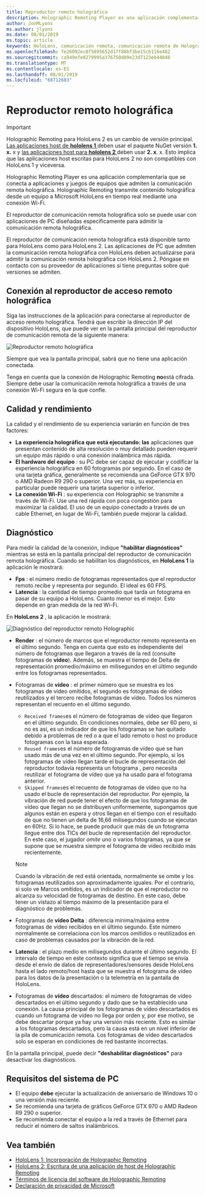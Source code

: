```yaml
---
title: Reproductor remoto holográfica
description: Holographic Remoting Player es una aplicación complementaria que se conecta a aplicaciones y juegos de equipos que admiten la comunicación remota holográfica. Holographic Remoting transmite contenido holográfica desde un equipo a Microsoft HoloLens en tiempo real mediante una conexión Wi-Fi.
author: JonMLyons
ms.author: jlyons
ms.date: 08/01/2019
ms.topic: article
keywords: HoloLens, comunicación remota, comunicación remota de Holographic
ms.openlocfilehash: fe26092ec8f5895652d17f88bf3be15cb116e482
ms.sourcegitcommit: ca949efe0279995a376750d89e23d7123eb44846
ms.translationtype: MT
ms.contentlocale: es-ES
ms.lasthandoff: 08/01/2019
ms.locfileid: "68712683"
---
```

# <a name="holographic-remoting-player"></a>Reproductor remoto holográfica

>[!IMPORTANT]
>Holographic Remoting para HoloLens 2 es un cambio de versión principal. [Las aplicaciones host de **hololens 1** ](add-holographic-remoting.md) deben usar el paquete NuGet versión **1. x.** x y [las aplicaciones host para **hololens 2** ](holographic-remoting-create-host.md) deben usar **2. x**. x. Esto implica que las aplicaciones host escritas para HoloLens 2 no son compatibles con HoloLens 1 y viceversa.

Holographic Remoting Player es una aplicación complementaria que se conecta a aplicaciones y juegos de equipos que admiten la comunicación remota holográfica. Holographic Remoting transmite contenido holográfica desde un equipo a Microsoft HoloLens en tiempo real mediante una conexión Wi-Fi.

El reproductor de comunicación remota holográfica solo se puede usar con aplicaciones de PC diseñadas específicamente para admitir la comunicación remota holográfica.

El reproductor de comunicación remota holográfica está disponible tanto para HoloLens como para HoloLens 2.  Las aplicaciones de PC que admiten la comunicación remota holográfica con HoloLens deben actualizarse para admitir la comunicación remota holográfica con HoloLens 2. Póngase en contacto con su proveedor de aplicaciones si tiene preguntas sobre qué versiones se admiten.

## <a name="connecting-to-the-holographic-remoting-player"></a>Conexión al reproductor de acceso remoto holográfica

Siga las instrucciones de la aplicación para conectarse al reproductor de acceso remoto holográfica. Tendrá que escribir la dirección IP del dispositivo HoloLens, que puede ver en la pantalla principal del reproductor de comunicación remota de la siguiente manera:

![Reproductor remoto holográfica](images/holographicremotingplayer.png)

Siempre que vea la pantalla principal, sabrá que no tiene una aplicación conectada.

Tenga en cuenta que la conexión de Holographic Remoting **no**está cifrada. Siempre debe usar la comunicación remota holográfica a través de una conexión Wi-Fi segura en la que confíe.

## <a name="quality-and-performance"></a>Calidad y rendimiento

La calidad y el rendimiento de su experiencia variarán en función de tres factores:
* **La experiencia holográfica que está ejecutando: las** aplicaciones que presentan contenido de alta resolución o muy detallado pueden requerir un equipo más rápido o una conexión inalámbrica más rápida.
* **El hardware del equipo** : su PC debe ser capaz de ejecutar y codificar la experiencia holográfica en 60 fotogramas por segundo. En el caso de una tarjeta gráfica, generalmente se recomienda una GeForce GTX 970 o AMD Radeon R9 290 o superior. Una vez más, su experiencia en particular puede requerir una tarjeta superior o inferior.
* **La conexión Wi-Fi** : su experiencia con Holographic se transmite a través de Wi-Fi. Use una red rápida con poca congestión para maximizar la calidad. El uso de un equipo conectado a través de un cable Ethernet, en lugar de Wi-Fi, también puede mejorar la calidad.

## <a name="diagnostics"></a>Diagnóstico

Para medir la calidad de la conexión, indique **"habilitar diagnósticos"** mientras se está en la pantalla principal del reproductor de comunicación remota holográfica. Cuando se habilitan los diagnósticos, en **HoloLens 1** la aplicación le mostrará:

* **Fps** : el número medio de fotogramas representados que el reproductor remoto recibe y representa por segundo. El ideal es 60 FPS.
* **Latencia** : la cantidad de tiempo promedio que tarda un fotograma en pasar de su equipo a HoloLens. Cuanto menor es el mejor. Esto depende en gran medida de la red Wi-Fi.

En **HoloLens 2** , la aplicación le mostrará:

![Diagnóstico del reproductor remoto Holographic](images/holographicremotingplayer-diag.png)

* **Render** : el número de marcos que el reproductor remoto representa en el último segundo. Tenga en cuenta que esto es independiente del número de fotogramas que llegaron a través de la red (consulte fotogramas de **vídeo**). Además, se muestra el tiempo de Delta de representación promedio/máximo en milisegundos en el último segundo entre los fotogramas representados.

* Fotogramas de **vídeo** : el primer número que se muestra es los fotogramas de vídeo omitidos, el segundo es fotogramas de vídeo reutilizados y el tercero recibe fotogramas de vídeo. Todos los números representan el recuento en el último segundo.
    * ```Received frames```es el número de fotogramas de vídeo que llegaron en el último segundo. En condiciones normales, debe ser 60 pero, si no es así, es un indicador de que los fotogramas se han quitado debido a problemas de red o a que el lado remoto o host no produce fotogramas con la tasa esperada.
    * ```Reused frames```es el número de fotogramas de vídeo que se han usado más de una vez en el último segundo. Por ejemplo, si los fotogramas de vídeo llegan tarde el bucle de representación del reproductor todavía representa un fotograma , pero necesita reutilizar el fotograma de vídeo que ya ha usado para el fotograma anterior.
    * ```Skipped frames```es el recuento de fotogramas de vídeo que no ha usado el bucle de representación del reproductor. Por ejemplo, la vibración de red puede tener el efecto de que los fotogramas de vídeo que llegan no se distribuyen uniformemente, supongamos que algunos están en espera y otros llegan en el tiempo con el resultado de que no tienen un delta de 16,66 milisegundos cuando se ejecutan en 60Hz. Si lo hace, se puede producir que más de un fotograma llegue entre dos TICs del bucle de representación del reproductor. En este caso, el jugador *omite* uno o varios fotogramas, ya que se supone que se muestra siempre el fotograma de vídeo recibido más recientemente.

    >[!NOTE]
    >Cuando la vibración de red está orientada, normalmente se omite y los fotogramas reutilizados son aproximadamente iguales. Por el contrario, si solo ve Marcos omitidos, es un indicador de que el reproductor no alcanza su velocidad de fotogramas de destino. En este caso, debe tener un vistazo al tiempo máximo de la presentación para el diagnóstico de problemas.

* Fotogramas de **vídeo Delta** : diferencia mínima/máxima entre fotogramas de vídeo recibidos en el último segundo. Este número normalmente se correlaciona con los marcos omitidos o reutilizados en caso de problemas causados por la vibración de la red.
* **Latencia** : el plazo medio en milisegundos durante el último segundo. El intervalo de tiempo en este contexto significa que el tiempo se envía desde el envío de datos de representadores/sensores desde HoloLens hasta el lado remoto/host hasta que se muestra el fotograma de vídeo para los datos de la presentación o la telemetría en la pantalla de HoloLens.
* Fotogramas de **vídeo** descartados: el número de fotogramas de vídeo descartados en el último segundo y dado que se ha establecido una conexión. La causa principal de los fotogramas de vídeo descartados es cuando un fotograma de vídeo no llega por orden y, por ese motivo, se debe descartar porque ya hay una versión más reciente. Esto es similar a los fotogramas descartados, pero la causa está en un nivel inferior de la pila de comunicación remota. Los fotogramas de vídeo descartados solo se esperan en condiciones de red bastante incorrectas.



En la pantalla principal, puede decir **"deshabilitar diagnósticos"** para desactivar los diagnósticos.

## <a name="pc-system-requirements"></a>Requisitos del sistema de PC
* El equipo **debe** ejecutar la actualización de aniversario de Windows 10 o una versión más reciente.
* Se recomienda una tarjeta de gráficos GeForce GTX 970 o AMD Radeon R9 290 o superior.
* Se recomienda conectar el equipo a la red a través de Ethernet para reducir el número de saltos inalámbricos.

## <a name="see-also"></a>Vea también
* [HoloLens 1: Incorporación de Holographic Remoting](add-holographic-remoting.md)
* [HoloLens 2: Escritura de una aplicación de host de Holographic Remoting](holographic-remoting-create-host.md)
* [Términos de licencia del software de Holographic Remoting](https://docs.microsoft.com/en-us/legal/mixed-reality/microsoft-holographic-remoting-software-license-terms)
* [Declaración de privacidad de Microsoft](https://go.microsoft.com/fwlink/?LinkId=521839)
